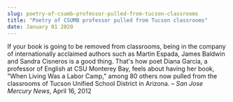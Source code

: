 ```yaml
---
slug: poetry-of-csumb-professor-pulled-from-tucson-classrooms
title: "Poetry of CSUMB professor pulled from Tucson classrooms"
date: January 01 2020
---
```


<p>If your book is going to be removed from classrooms, being in the company of internationally acclaimed authors such as Martin Espada, James Baldwin and Sandra Cisneros is a good thing. That's how poet Diana Garcia, a professor of English at CSU Monterey Bay, feels about having her book, "When Living Was a Labor Camp," among 80 others now pulled from the classrooms of Tucson Unified School District in Arizona. – <em>San Jose Mercury News</em>, April 16, 2012
</p>
